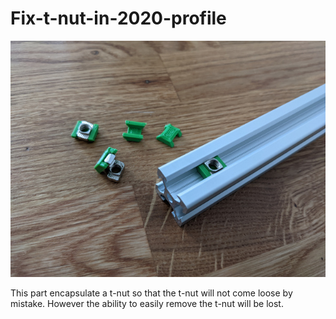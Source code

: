 # Fix-t-nut-in-2020-profile

![image info](./images/fix-t-nut-in-2020-profile.jpg)

This part encapsulate a t-nut so that the t-nut will not come loose by mistake. However the ability to easily remove the t-nut will be lost.
